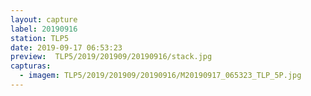 ```yaml
---
layout: capture
label: 20190916
station: TLP5
date: 2019-09-17 06:53:23
preview:  TLP5/2019/201909/20190916/stack.jpg
capturas:
  - imagem: TLP5/2019/201909/20190916/M20190917_065323_TLP_5P.jpg
---
```

